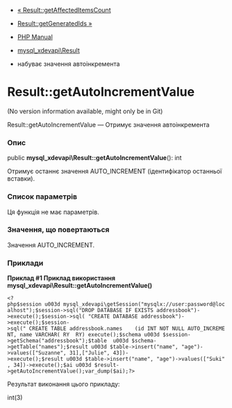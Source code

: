 - [«
Result::getAffectedItemsCount](mysql-xdevapi-result.getaffecteditemscount.md)
- [Result::getGeneratedIds
»](mysql-xdevapi-result.getgeneratedids.md)

- [PHP Manual](index.md)
- [mysql_xdevapi\Result](class.mysql-xdevapi-result.md)
- набуває значення автоінкремента

# Result::getAutoIncrementValue

(No version information available, might only be in Git)

Result::getAutoIncrementValue — Отримує значення автоінкремента

### Опис

public **mysql_xdevapi\Result::getAutoIncrementValue**(): int

Отримує останнє значення AUTO_INCREMENT (ідентифікатор останньої
вставки).

### Список параметрів

Ця функція не має параметрів.

### Значення, що повертаються

Значення AUTO_INCREMENT.

### Приклади

**Приклад #1 Приклад використання
**mysql_xdevapi\Result::getAutoIncrementValue()****

` <?php$session u003d mysql_xdevapi\getSession("mysqlx://user:password@localhost");$session->sql("DROP DATABASE IF EXISTS addressbook")->execute();$session->sql( "CREATE DATABASE addressbook")->execute();$session->sql(" CREATE TABLE addressbook.names    (id INT NOT NULL AUTO_INCREMENT, name VARCHAR( RY  RY) execute();$schema u003d $session->getSchema("addressbook");$table  u003d $schema->getTable("names");$result u003d $table->insert("name", "age")- >values(["Suzanne", 31],["Julie", 43])->execute();$result u003d $table->insert("name", "age")->values(["Suki" , 34])->execute();$ai u003d $result->getAutoIncrementValue();var_dump($ai);?> `

Результат виконання цього прикладу:

int(3)
